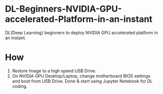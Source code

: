 # DL-Beginners-NVIDIA-GPU-accelerated-Platform-in-an-instant
DL(Deep Learning) beginners to deploy NVIDIA GPU accelerated platform in an instant.

# How
01. Restore Image to a high speed USB Drive.
02. On NVIDIA GPU Desktop/Laptop, change motherboard BIOS settings and boot from USB Drive.
Done & start using Jupyter Notebook for DL coding.
